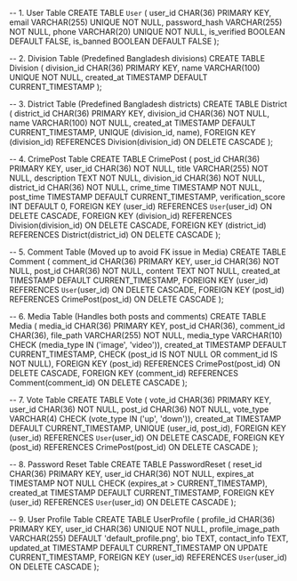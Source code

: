 -- 1. User Table
CREATE TABLE `User` (
    user_id CHAR(36) PRIMARY KEY,
    email VARCHAR(255) UNIQUE NOT NULL,
    password_hash VARCHAR(255) NOT NULL,
    phone VARCHAR(20) UNIQUE NOT NULL,
    is_verified BOOLEAN DEFAULT FALSE,
    is_banned BOOLEAN DEFAULT FALSE
);

-- 2. Division Table (Predefined Bangladesh divisions)
CREATE TABLE Division (
    division_id CHAR(36) PRIMARY KEY,
    name VARCHAR(100) UNIQUE NOT NULL,
    created_at TIMESTAMP DEFAULT CURRENT_TIMESTAMP
);

-- 3. District Table (Predefined Bangladesh districts)
CREATE TABLE District (
    district_id CHAR(36) PRIMARY KEY,
    division_id CHAR(36) NOT NULL,
    name VARCHAR(100) NOT NULL,
    created_at TIMESTAMP DEFAULT CURRENT_TIMESTAMP,
    UNIQUE (division_id, name),
    FOREIGN KEY (division_id) REFERENCES Division(division_id) ON DELETE CASCADE
);

-- 4. CrimePost Table
CREATE TABLE CrimePost (
    post_id CHAR(36) PRIMARY KEY,
    user_id CHAR(36) NOT NULL,
    title VARCHAR(255) NOT NULL,
    description TEXT NOT NULL,
    division_id CHAR(36) NOT NULL,
    district_id CHAR(36) NOT NULL,
    crime_time TIMESTAMP NOT NULL,
    post_time TIMESTAMP DEFAULT CURRENT_TIMESTAMP,
    verification_score INT DEFAULT 0,
    FOREIGN KEY (user_id) REFERENCES `User`(user_id) ON DELETE CASCADE,
    FOREIGN KEY (division_id) REFERENCES Division(division_id) ON DELETE CASCADE,
    FOREIGN KEY (district_id) REFERENCES District(district_id) ON DELETE CASCADE
);

-- 5. Comment Table (Moved up to avoid FK issue in Media)
CREATE TABLE Comment (
    comment_id CHAR(36) PRIMARY KEY,
    user_id CHAR(36) NOT NULL,
    post_id CHAR(36) NOT NULL,
    content TEXT NOT NULL,
    created_at TIMESTAMP DEFAULT CURRENT_TIMESTAMP,
    FOREIGN KEY (user_id) REFERENCES `User`(user_id) ON DELETE CASCADE,
    FOREIGN KEY (post_id) REFERENCES CrimePost(post_id) ON DELETE CASCADE
);

-- 6. Media Table (Handles both posts and comments)
CREATE TABLE Media (
    media_id CHAR(36) PRIMARY KEY,
    post_id CHAR(36),
    comment_id CHAR(36),
    file_path VARCHAR(255) NOT NULL,
    media_type VARCHAR(10) CHECK (media_type IN ('image', 'video')),
    created_at TIMESTAMP DEFAULT CURRENT_TIMESTAMP,
    CHECK (post_id IS NOT NULL OR comment_id IS NOT NULL),
    FOREIGN KEY (post_id) REFERENCES CrimePost(post_id) ON DELETE CASCADE,
    FOREIGN KEY (comment_id) REFERENCES Comment(comment_id) ON DELETE CASCADE
);

-- 7. Vote Table
CREATE TABLE Vote (
    vote_id CHAR(36) PRIMARY KEY,
    user_id CHAR(36) NOT NULL,
    post_id CHAR(36) NOT NULL,
    vote_type VARCHAR(4) CHECK (vote_type IN ('up', 'down')),
    created_at TIMESTAMP DEFAULT CURRENT_TIMESTAMP,
    UNIQUE (user_id, post_id),
    FOREIGN KEY (user_id) REFERENCES `User`(user_id) ON DELETE CASCADE,
    FOREIGN KEY (post_id) REFERENCES CrimePost(post_id) ON DELETE CASCADE
);

-- 8. Password Reset Table
CREATE TABLE PasswordReset (
    reset_id CHAR(36) PRIMARY KEY,
    user_id CHAR(36) NOT NULL,
    expires_at TIMESTAMP NOT NULL CHECK (expires_at > CURRENT_TIMESTAMP),
    created_at TIMESTAMP DEFAULT CURRENT_TIMESTAMP,
    FOREIGN KEY (user_id) REFERENCES `User`(user_id) ON DELETE CASCADE
);

-- 9. User Profile Table
CREATE TABLE UserProfile (
    profile_id CHAR(36) PRIMARY KEY,
    user_id CHAR(36) UNIQUE NOT NULL,
    profile_image_path VARCHAR(255) DEFAULT 'default_profile.png',
    bio TEXT,
    contact_info TEXT,
    updated_at TIMESTAMP DEFAULT CURRENT_TIMESTAMP ON UPDATE CURRENT_TIMESTAMP,
    FOREIGN KEY (user_id) REFERENCES `User`(user_id) ON DELETE CASCADE
);
